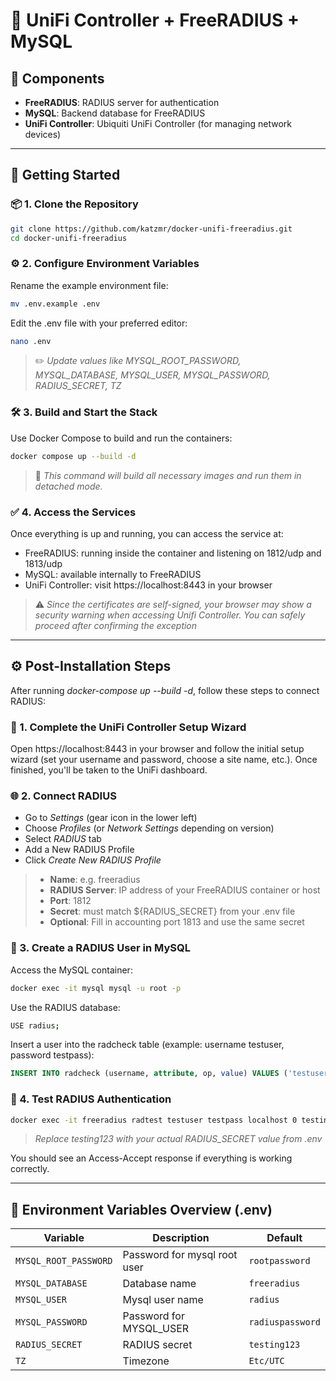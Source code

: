 # 🚀 UniFi Controller + FreeRADIUS + MySQL

## 🐳 Components

- **FreeRADIUS**: RADIUS server for authentication
- **MySQL**: Backend database for FreeRADIUS
- **UniFi Controller**: Ubiquiti UniFi Controller (for managing network devices)
---
## 🚀 Getting Started
### 📦 1. Clone the Repository

```bash
git clone https://github.com/katzmr/docker-unifi-freeradius.git
cd docker-unifi-freeradius
```
### ⚙️ 2. Configure Environment Variables
Rename the example environment file:
```bash
mv .env.example .env
```
Edit the .env file with your preferred editor:
```bash
nano .env
```
> ✏️ _Update values like MYSQL_ROOT_PASSWORD, MYSQL_DATABASE, MYSQL_USER, MYSQL_PASSWORD, RADIUS_SECRET, TZ_

### 🛠️ 3. Build and Start the Stack
Use Docker Compose to build and run the containers:
```bash
docker compose up --build -d
```
> 🐳 _This command will build all necessary images and run them in detached mode._

### ✅ 4. Access the Services
Once everything is up and running, you can access the service at:

- FreeRADIUS: running inside the container and listening on 1812/udp and 1813/udp
- MySQL: available internally to FreeRADIUS
- UniFi Controller: visit https://localhost:8443 in your browser
> ⚠️ _Since the certificates are self-signed, your browser may show a security warning when accessing Unifi Controller. You can safely proceed after confirming the exception_
---
## ⚙️ Post-Installation Steps
After running _docker-compose up --build -d_, follow these steps to connect RADIUS:
### 🛜 1. Complete the UniFi Controller Setup Wizard
Open https://localhost:8443 in your browser and follow the initial setup wizard (set your username and password, choose a site name, etc.).
Once finished, you'll be taken to the UniFi dashboard.

### 🌐 2. Connect RADIUS
- Go to _Settings_ (gear icon in the lower left)
- Choose _Profiles_ (or _Network Settings_ depending on version)
- Select _RADIUS_ tab
- Add a New RADIUS Profile
- Click _Create New RADIUS Profile_
> - **Name**: e.g. freeradius
> - **RADIUS Server**: IP address of your FreeRADIUS container or host
> - **Port**: 1812
> - **Secret**: must match ${RADIUS_SECRET} from your .env file
> - **Optional**: Fill in accounting port 1813 and use the same secret

### 👤 3. Create a RADIUS User in MySQL
Access the MySQL container:
```bash
docker exec -it mysql mysql -u root -p
```
Use the RADIUS database:
```bash
USE radius;
```
Insert a user into the radcheck table (example: username testuser, password testpass):
```sql
INSERT INTO radcheck (username, attribute, op, value) VALUES ('testuser', 'Cleartext-Password', ':=', 'testpass');
```

### 🚀 4. Test RADIUS Authentication
```bash
docker exec -it freeradius radtest testuser testpass localhost 0 testing123
```
> _Replace testing123 with your actual RADIUS_SECRET value from .env_

You should see an Access-Accept response if everything is working correctly.

---
## 🧩 Environment Variables Overview (.env)
| Variable              | Description                  | Default          |
|-----------------------|------------------------------|------------------|
| `MYSQL_ROOT_PASSWORD` | Password for mysql root user | `rootpassword`   |
| `MYSQL_DATABASE`      | Database name                | `freeradius`     |
| `MYSQL_USER`          | Mysql user name              | `radius`         |
| `MYSQL_PASSWORD`      | Password for MYSQL_USER      | `radiuspassword` |
| `RADIUS_SECRET`       | RADIUS secret                | `testing123`     |
| `TZ`                  | Timezone                     | `Etc/UTC`        |

